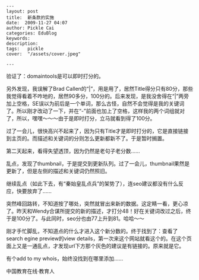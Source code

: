 
    ---
    layout: post  
    title:  新条款的实施  
    date:  2009-11-27 04:07  
    author: Pickle Cai  
    categories: EduBlog  
    keywords: 
    description:   
    tags:	pickle   
    cover:  "/assets/cover.jpeg"  

    ---  
    
验证了：domaintools是可以即时打分的。



另外发现，我误解了Brad Callen的“|”，用是用了，居然Title得分只有80分，那些我觉得看着不咋地的，居然90多分，100分的。后来发现，是我没舍得在“|”两旁加上空格，SE误以为前后是一个单词，那么古怪，自然不会觉得是我的关键词了。所以刚才改动了一下，并在“-”前面也加上了空格，这样我的两个词组就对了，所以，嘿嘿～～～由于是即时打分，立马就看到得了100分。



过了一会儿，很快高兴不起来了，因为只有Title才是即时打分的，它是直接链接到主页的。而描述和关键词的分则怎么更新都新不了。于是暂时搁置。



第二天起来，看得失望透顶，因为仍然是老句子老分数……



乱点，发现了thumbnail，于是提交到更新队列。过了一会儿，thumbnail果然是更新了，但是左侧的描述和关键词仍然照旧。



继续乱点（如此下去，有“秦始皇乱点兵”的架势了），连seo建议都没有什么反应，快要放弃了……



突然峰回路转，不知道按了哪处，突然就冒出来新的数据。这定睛一看，更心凉了。昨天和Wendy合谋所提交的新的描述，才打分48！好在关键词改过之后，终于是100分了。与此同时，seo分也由77上升到81。哈哈～～



刚才手忙脚乱，不知道点的什么才进入这个新分数的。终于找到了：查看了search egine preview的view details，第一次来这个网站就看这个的。在这个页面上又是一通乱点，才发现url下方那个灰色的建议是有链接的。原来就是它。



有个add to my whois，始终没找到在哪里添加……



		    
 中国教育在线·教育人

